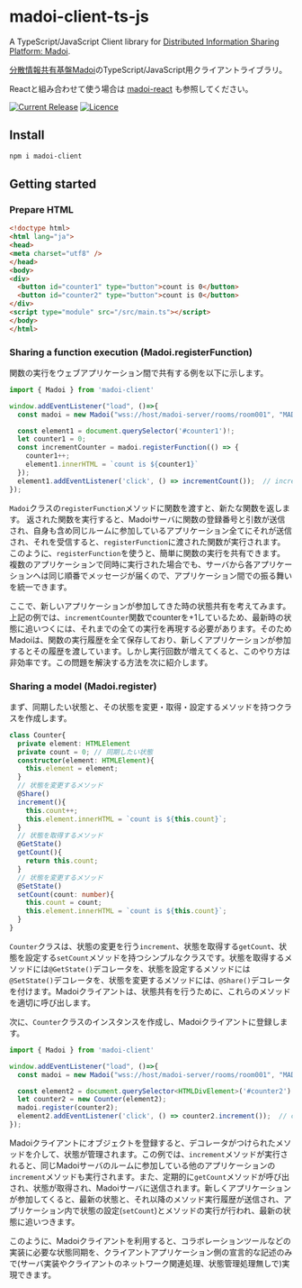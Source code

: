 # madoi-client-ts-js

A TypeScript/JavaScript Client library for <a href="https://github.com/kcg-edu-future-lab/madoi">Distributed Information Sharing Platform: Madoi</a>.

<a href="https://github.com/kcg-edu-future-lab/madoi">分散情報共有基盤Madoi</a>のTypeScript/JavaScript用クライアントライブラリ。

Reactと組み合わせて使う場合は <a href="https://github.com/kcg-edu-future-lab/madoi-client-react">madoi-react</a> も参照してください。

[![Current Release](https://img.shields.io/npm/v/madoi-client.svg)](https://www.npmjs.com/package/madoi-client)
[![Licence](https://img.shields.io/github/license/kcg-edu-future-lab/madoi-client-ts-js.svg)](https://github.com/kcg-edu-future-lab/madoi-client-ts-js/blob/master/LICENSE)

## Install

```bash
npm i madoi-client
```

## Getting started

### Prepare HTML

```html
<!doctype html>
<html lang="ja">
<head>
<meta charset="utf8" />
</head>
<body>
<div>
  <button id="counter1" type="button">count is 0</button>
  <button id="counter2" type="button">count is 0</button>
</div>
<script type="module" src="/src/main.ts"></script>
</body>
</html>
```


### Sharing a function execution (Madoi.registerFunction)

関数の実行をウェブアプリケーション間で共有する例を以下に示します。

```ts
import { Madoi } from 'madoi-client'

window.addEventListener("load", ()=>{
  const madoi = new Madoi("wss://host/madoi-server/rooms/room001", "MADOI_API_KEY");

  const element1 = document.querySelector('#counter1')!;
  let counter1 = 0;
  const incrementCounter = madoi.registerFunction(() => {
    counter1++;
    element1.innerHTML = `count is ${counter1}`
  });
  element1.addEventListener('click', () => incrementCount());  // incrementCounter is executed at all applications joined to same room.
});
```

`Madoi`クラスの`registerFunction`メソッドに関数を渡すと、新たな関数を返します。
返された関数を実行すると、Madoiサーバに関数の登録番号と引数が送信され、自身も含め同じルームに参加しているアプリケーション全てにそれが送信され、それを受信すると、`registerFunction`に渡された関数が実行されます。このように、`registerFunction`を使うと、簡単に関数の実行を共有できます。複数のアプリケーションで同時に実行された場合でも、サーバから各アプリケーションへは同じ順番でメッセージが届くので、アプリケーション間での振る舞いを統一できます。

ここで、新しいアプリケーションが参加してきた時の状態共有を考えてみます。上記の例では、`incrementCounter`関数でcounterを+1しているため、最新時の状態に追いつくには、それまでの全ての実行を再現する必要があります。そのためMadoiは、関数の実行履歴を全て保存しており、新しくアプリケーションが参加するとその履歴を渡しています。しかし実行回数が増えてくると、このやり方は非効率です。この問題を解決する方法を次に紹介します。

### Sharing a model (Madoi.register)

まず、同期したい状態と、その状態を変更・取得・設定するメソッドを持つクラスを作成します。

```ts
class Counter{
  private element: HTMLElement
  private count = 0; // 同期したい状態
  constructor(element: HTMLElement){
    this.element = element;
  }
  // 状態を変更するメソッド
  @Share()
  increment(){
    this.count++;
    this.element.innerHTML = `count is ${this.count}`;
  }
  // 状態を取得するメソッド
  @GetState()
  getCount(){
    return this.count;
  }
  // 状態を変更するメソッド
  @SetState()
  setCount(count: number){
    this.count = count;
    this.element.innerHTML = `count is ${this.count}`;
  }
}
```

`Counter`クラスは、状態の変更を行う`increment`、状態を取得する`getCount`、状態を設定する`setCount`メソッドを持つシンプルなクラスです。状態を取得するメソッドには`@GetState()`デコレータを、状態を設定するメソッドには`@SetState()`デコレータを、状態を変更するメソッドには、`@Share()`デコレータを付けます。Madoiクライアントは、状態共有を行うために、これらのメソッドを適切に呼び出します。

次に、`Counter`クラスのインスタンスを作成し、Madoiクライアントに登録します。

```ts
import { Madoi } from 'madoi-client'

window.addEventListener("load", ()=>{
  const madoi = new Madoi("wss://host/madoi-server/rooms/room001", "MADOI_API_KEY");

  const element2 = document.querySelector<HTMLDivElement>('#counter2')!;
  let counter2 = new Counter(element2);
  madoi.register(counter2);
  element2.addEventListener('click', () => counter2.increment());  // counter2.increment() is executed at all applications joining same room.
});
```

Madoiクライアントにオブジェクトを登録すると、デコレータがつけられたメソッドを介して、状態が管理されます。この例では、`increment`メソッドが実行されると、同じMadoiサーバのルームに参加している他のアプリケーションの`increment`メソッドも実行されます。また、定期的に`getCount`メソッドが呼び出され、状態が取得され、Madoiサーバに送信されます。新しくアプリケーションが参加してくると、最新の状態と、それ以降のメソッド実行履歴が送信され、アプリケーション内で状態の設定(`setCount`)とメソッドの実行が行われ、最新の状態に追いつきます。

このように、Madoiクライアントを利用すると、コラボレーションツールなどの実装に必要な状態同期を、クライアントアプリケーション側の宣言的な記述のみで(サーバ実装やクライアントのネットワーク関連処理、状態管理処理無しで)実現できます。
